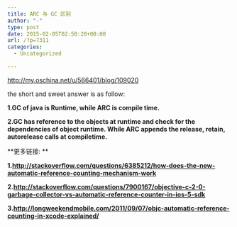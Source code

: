 ```yaml
---
title: ARC 与 GC 区别
author: "-"
type: post
date: 2015-02-05T02:50:20+00:00
url: /?p=7311
categories:
  - Uncategorized

---
```

http://my.oschina.net/u/566401/blog/109020

the short and sweet answer is as follow:

**1.GC of java is Runtime, while ARC is compile time.**

**2.GC has reference to the objects at runtime and check for the dependencies of object runtime. While ARC appends the release, retain, autorelease calls at compiletime.**

**更多链接: **

**1.http://stackoverflow.com/questions/6385212/how-does-the-new-automatic-reference-counting-mechanism-work**

**2.http://stackoverflow.com/questions/7900167/objective-c-2-0-garbage-collector-vs-automatic-reference-counter-in-ios-5-sdk**

**3.http://longweekendmobile.com/2011/09/07/objc-automatic-reference-counting-in-xcode-explained/**